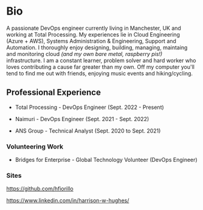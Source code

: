 # Bio

A passionate DevOps engineer currently living in Manchester, UK and working at Total Processing. My experiences lie in Cloud Engineering (Azure + AWS), Systems Administration & Engineering, Support and Automation. I thoroughly enjoy designing, building, managing, maintaing and monitoring cloud _(and my own bare metal, raspberry pis!)_ infrastructure. I am a constant learner, problem solver and hard worker who loves contributing a cause far greater than my own. Off my computer you'll tend to find me out with friends, enjoying music events and hiking/cycling.

## Professional Experience

- Total Processing - DevOps Engineer (Sept. 2022 - Present)

- Naimuri - DevOps Engineer (Sept. 2021 - Sept. 2022)

- ANS Group - Technical Analyst (Sept. 2020 to Sept. 2021)

### Volunteering Work

- Bridges for Enterprise - Global Technology Volunteer (DevOps Engineer)

### Sites

https://github.com/hfiorillo

https://www.linkedin.com/in/harrison-w-hughes/
